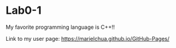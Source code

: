 # Lab0-1
My favorite programming language is C++!!

Link to my user page:
https://marielchua.github.io/GitHub-Pages/
